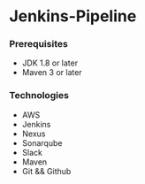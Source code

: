 # Jenkins-Pipeline

### Prerequisites
- JDK 1.8 or later
- Maven 3 or later
  
### Technologies
- AWS
- Jenkins
- Nexus
- Sonarqube
- Slack
- Maven
- Git && Github
<!--
### Database
Here,we used Mysql DB 
MSQL DB Installation Steps for Linux ubuntu 14.04:
- $ sudo apt-get update
- $ sudo apt-get install mysql-server

Then look for the file :
- /src/main/resources/accountsdb
- accountsdb.sql file is a mysql dump file.we have to import this dump to mysql db server
- > mysql -u <user_name> -p accounts < accountsdb.sql

-->

